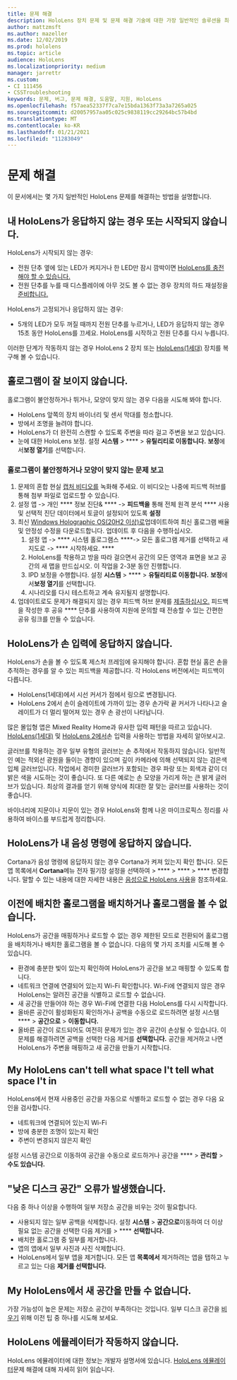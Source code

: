 ```yaml
---
title: 문제 해결
description: HoloLens 장치 문제 및 문제 해결 기술에 대한 가장 일반적인 솔루션을 최신으로 유지하세요.
author: mattzmsft
ms.author: mazeller
ms.date: 12/02/2019
ms.prod: hololens
ms.topic: article
audience: HoloLens
ms.localizationpriority: medium
manager: jarrettr
ms.custom:
- CI 111456
- CSSTroubleshooting
keywords: 문제, 버그, 문제 해결, 도움말, 지원, HoloLens
ms.openlocfilehash: f57aea52337f7ca7e15bda1363f73a3a7265a025
ms.sourcegitcommit: d20057957aa05c025c9838119cc29264bc57b4bd
ms.translationtype: MT
ms.contentlocale: ko-KR
ms.lasthandoff: 01/21/2021
ms.locfileid: "11283049"
---
```

# 문제 해결

이 문서에서는 몇 가지 일반적인 HoloLens 문제를 해결하는 방법을 설명합니다.

## 내 HoloLens가 응답하지 않는 경우 또는 시작되지 않습니다.

HoloLens가 시작되지 않는 경우:

- 전원 단추 옆에 있는 LED가 켜지거나 한 LED만 잠시 깜박이면 [HoloLens를 충전해야 할 수 있습니다.](hololens-recovery.md#charge-the-device)
- 전원 단추를 누를 때 디스플레이에 아무 것도 볼 수 없는 경우 장치의 하드 재설정을 [준비합니다.](hololens-recovery.md#hard-reset-procedure)

HoloLens가 고정되거나 응답하지 않는 경우:

- 5개의 LED가 모두 꺼질 때까지 전원 단추를 누르거나, LED가 응답하지 않는 경우 15초 동안 HoloLens를 끄세요. HoloLens를 시작하고 전원 단추를 다시 누릅니다.

이러한 단계가 작동하지 않는 경우 HoloLens 2 장치 또는 [HoloLens(1세대)](hololens1-recovery.md) 장치를 복구해 볼 수 있습니다. [](hololens-recovery.md)

## 홀로그램이 잘 보이지 않습니다.

홀로그램이 불안정하거나 뛰거나, 모양이 맞지 않는 경우 다음을 시도해 봐야 합니다.

- HoloLens 앞쪽의 장치 바이너리 및 센서 막대를 청소합니다.
- 방에서 조명을 늘려야 합니다.
- HoloLens가 더 완전히 스캔할 수 있도록 주변을 따라 걸고 주변을 보고 있습니다.
- 눈에 대한 HoloLens 보정. 설정 **시스템**  >  ****  >  **유틸리티로 이동합니다.** **보정**에서**보정 열기**를 선택합니다.
 
### 홀로그램이 불안정하거나 모양이 맞지 않는 문제 보고
 
1. 문제의 혼합 현실 [캡처 비디오를](holographic-photos-and-videos.md#capture-a-mixed-reality-video) 녹화해 주세요. 이 비디오는 나중에 피드백 허브를 통해 첨부 파일로 업로드할 수 있습니다.  
1. 설정 앱 -> 개인 **** 정보 진단& ****  ->  **피드백을** 통해 전체 원격 분석 **** 사용 및 선택적 진단 데이터에서 토글이 설정되어 있도록 **설정**
1. 최신 [Windows Holographic OS(20H2 이상)로](hololens-release-notes.md#windows-holographic-version-20h2)업데이트하여 최신 홀로그램 배율 및 안정성 수정을 다운로드합니다. 업데이트 후 다음을 수행하십시오.
    1. 설정 앱 -> **** 시스템 홀로그램스 ****-> 모든 홀로그램 제거를 선택하고 새 지도로  ->  **** 시작하세요. ****
    1. HoloLens를 착용하고 방을 따라 걸으면서 공간의 모든 영역과 표면을 보고 공간의 새 맵을 만드십시오. 이 작업을 2-3분 동안 진행합니다.
    1. IPD 보정을 수행합니다. 설정 **시스템**  >  ****  >  **유틸리티로 이동합니다.** **보정**에서**보정 열기**를 선택합니다.
    1. 시나리오를 다시 테스트하고 계속 유지될지 설명합니다.
1. 업데이트로도 문제가 해결되지 않는 경우 피드백 허브 문제를 [제출하십시오.](hololens-feedback.md) 피드백을 작성한 후 공유 **** 단추를 사용하여 지원에 문의할 때 전송할 수 있는 간편한 공유 링크를 만들 수 있습니다.

## HoloLens가 손 입력에 응답하지 않습니다.

HoloLens가 손을 볼 수 있도록 제스처 프레임에 유지해야 합니다.  혼합 현실 홈은 손을 추적하는 경우를 알 수 있는 피드백을 제공합니다.  각 HoloLens 버전에서는 피드백이 다릅니다.
- HoloLens(1세대)에서 시선 커서가 점에서 링으로 변경됩니다.
- HoloLens 2에서 손이 슬레이트에 가까이 있는 경우 손가락 끝 커서가 나타나고 슬레이트가 더 멀리 떨어져 있는 경우 손 광선이 나타납니다.

많은 몰입형 앱은 Mixed Reality Home과 유사한 입력 패턴을 따르고 있습니다.  [HoloLens(1세대)](hololens1-basic-usage.md#use-hololens-with-your-hands) 및 [HoloLens 2에서](hololens2-basic-usage.md#the-hand-tracking-frame)손 입력을 사용하는 방법을 자세히 알아보시고.

글러브를 착용하는 경우 일부 유형의 글러브는 손 추적에서 작동하지 않습니다.  일반적인 예는 적외선 광원을 들이는 경향이 있으며 깊이 카메라에 의해 선택되지 않는 검은색 입체 글러브입니다.  작업에서 경미한 글러브가 포함되는 경우 파랑 또는 회색과 같이 더 밝은 색을 시도하는 것이 좋습니다.  또 다른 예로는 손 모양을 가리게 하는 큰 밝게 글러브가 있습니다. 최상의 결과를 얻기 위해 양식에 최대한 잘 맞는 글러브를 사용하는 것이 좋습니다.

바이너리에 지문이나 지문이 있는 경우 HoloLens와 함께 나온 마이크로픽스 정리를 사용하여 바이스를 부드럽게 정리합니다.

## HoloLens가 내 음성 명령에 응답하지 않습니다.

Cortana가 음성 명령에 응답하지 않는 경우 Cortana가 켜져 있는지 확인 합니다. 모든 앱 목록에서 **Cortana**메뉴 전자 필기장 설정을 선택하여  >  ****  >  ****  >  **** 변경합니다. 말할 수 있는 내용에 대한 자세한 내용은 [음성으로 HoloLens 사용](hololens-cortana.md)을 참조하세요.

## 이전에 배치한 홀로그램을 배치하거나 홀로그램을 볼 수 없습니다.

HoloLens가 공간을 매핑하거나 로드할 수 없는 경우 제한된 모드로 전환되어 홀로그램을 배치하거나 배치한 홀로그램을 볼 수 없습니다. 다음의 몇 가지 조치를 시도해 볼 수 있습니다.

- 환경에 충분한 빛이 있는지 확인하여 HoloLens가 공간을 보고 매핑할 수 있도록 합니다.
- 네트워크 연결에 연결되어 있는지 Wi-Fi 확인합니다. Wi-Fi에 연결되지 않은 경우 HoloLens는 알려진 공간을 식별하고 로드할 수 없습니다.
- 새 공간을 만들어야 하는 경우 Wi-Fi에 연결한 다음 HoloLens를 다시 시작합니다.
- 올바른 공간이 활성화된지 확인하거나 공백을 수동으로 로드하려면 설정 시스템 ****  >  **공간으로**  >  **이동합니다.**
- 올바른 공간이 로드되어도 여전히 문제가 있는 경우 공간이 손상될 수 있습니다. 이 문제를 해결하려면 공백을 선택한 다음 제거를 **선택합니다.** 공간을 제거하고 나면 HoloLens가 주변을 매핑하고 새 공간을 만들기 시작합니다.

## My HoloLens can't tell what space I't tell what space I't in

HoloLens에서 현재 사용중인 공간을 자동으로 식별하고 로드할 수 없는 경우 다음 요인을 검사합니다.

- 네트워크에 연결되어 있는지 Wi-Fi
- 방에 충분한 조명이 있는지 확인
- 주변이 변경되지 않은지 확인

설정 시스템 공간으로 이동하여 공간을 수동으로 로드하거나 공간을 ****  >  **관리할**  >  **수도 있습니다.**

## "낮은 디스크 공간" 오류가 발생했습니다.

다음 중 하나 이상을 수행하여 일부 저장소 공간을 비우는 것이 필요합니다.

- 사용되지 않는 일부 공백을 삭제합니다. 설정 **시스템**  >  **공간으로**이동하여 더 이상 필요 없는 공간을 선택한 다음 제거를  >  **** **선택합니다.**
- 배치한 홀로그램 중 일부를 제거합니다.
- 앱의 앱에서 일부 사진과 사진 삭제합니다.
- HoloLens에서 일부 앱을 제거합니다. 모든 앱 **목록에서** 제거하려는 앱을 탭하고 누르고 있는 다음 **제거를 선택합니다.**

## My HoloLens에서 새 공간을 만들 수 없습니다.

가장 가능성이 높은 문제는 저장소 공간이 부족하다는 것입니다. 일부 디스크 공간을 [비우기](#im-getting-a-low-disk-space-error) 위해 이전 팁 중 하나를 시도해 보세요.

## HoloLens 에뮬레이터가 작동하지 않습니다.

HoloLens 에뮬레이터에 대한 정보는 개발자 설명서에 있습니다.  [HoloLens 에뮬레이터](https://docs.microsoft.com/windows/mixed-reality/using-the-hololens-emulator#troubleshooting)문제 해결에 대해 자세히 읽어 읽습니다.
